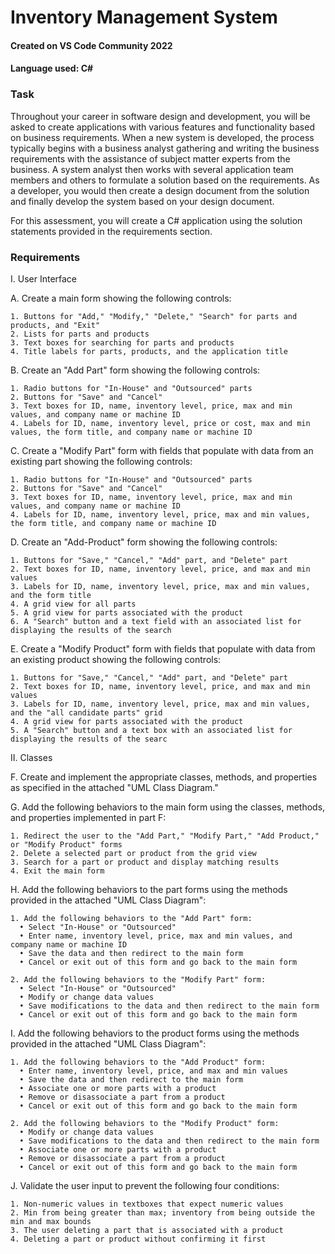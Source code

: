 # Inventory Management System

#### Created on VS Code Community 2022
#### Language used: C#

### Task
Throughout your career in software design and development, you will be asked to create applications with various features and functionality based on business requirements. When a new system is developed, the process typically begins with a business analyst gathering and writing the business requirements with the assistance of subject matter experts from the business. A system analyst then works with several application team members and others to formulate a solution based on the requirements. As a developer, you would then create a design document from the solution and finally develop the system based on your design document.

For this assessment, you will create a C# application using the solution statements provided in the requirements section.

### Requirements
I. User Interface

  A. Create a main form showing the following controls:
  
    1. Buttons for "Add," "Modify," "Delete," "Search" for parts and products, and "Exit"   
    2. Lists for parts and products    
    3. Text boxes for searching for parts and products    
    4. Title labels for parts, products, and the application title

  B. Create an "Add Part" form showing the following controls:
  
    1. Radio buttons for "In-House" and "Outsourced" parts    
    2. Buttons for "Save" and "Cancel"   
    3. Text boxes for ID, name, inventory level, price, max and min values, and company name or machine ID    
    4. Labels for ID, name, inventory level, price or cost, max and min values, the form title, and company name or machine ID

  C. Create a "Modify Part" form with fields that populate with data from an existing part showing the following controls:
  
    1. Radio buttons for "In-House" and "Outsourced" parts  
    2. Buttons for "Save" and "Cancel"    
    3. Text boxes for ID, name, inventory level, price, max and min values, and company name or machine ID
    4. Labels for ID, name, inventory level, price, max and min values, the form title, and company name or machine ID

  D. Create an "Add-Product" form showing the following controls:
  
    1. Buttons for "Save," "Cancel," "Add" part, and "Delete" part
    2. Text boxes for ID, name, inventory level, price, and max and min values
    3. Labels for ID, name, inventory level, price, max and min values, and the form title
    4. A grid view for all parts
    5. A grid view for parts associated with the product
    6. A "Search" button and a text field with an associated list for displaying the results of the search

  E. Create a "Modify Product" form with fields that populate with data from an existing product showing the following controls:
  
    1. Buttons for "Save," "Cancel," "Add" part, and "Delete" part
    2. Text boxes for ID, name, inventory level, price, and max and min values
    3. Labels for ID, name, inventory level, price, max and min values, and the "all candidate parts" grid
    4. A grid view for parts associated with the product
    5. A "Search" button and a text box with an associated list for displaying the results of the searc

II. Classes

  F. Create and implement the appropriate classes, methods, and properties as specified in the attached "UML Class Diagram."

  G. Add the following behaviors to the main form using the classes, methods, and properties implemented in part F:
  
    1. Redirect the user to the "Add Part," "Modify Part," "Add Product," or "Modify Product" forms
    2. Delete a selected part or product from the grid view
    3. Search for a part or product and display matching results
    4. Exit the main form

  H. Add the following behaviors to the part forms using the methods provided in the attached "UML Class Diagram":
  
    1. Add the following behaviors to the "Add Part" form:
      • Select "In-House" or "Outsourced"
      • Enter name, inventory level, price, max and min values, and company name or machine ID
      • Save the data and then redirect to the main form
      • Cancel or exit out of this form and go back to the main form
      
    2. Add the following behaviors to the "Modify Part" form:
      • Select "In-House" or "Outsourced"
      • Modify or change data values
      • Save modifications to the data and then redirect to the main form
      • Cancel or exit out of this form and go back to the main form

  I. Add the following behaviors to the product forms using the methods provided in the attached "UML Class Diagram":
  
    1. Add the following behaviors to the "Add Product" form:
      • Enter name, inventory level, price, and max and min values
      • Save the data and then redirect to the main form
      • Associate one or more parts with a product
      • Remove or disassociate a part from a product
      • Cancel or exit out of this form and go back to the main form
      
    2. Add the following behaviors to the "Modify Product" form:
      • Modify or change data values
      • Save modifications to the data and then redirect to the main form
      • Associate one or more parts with a product
      • Remove or disassociate a part from a product
      • Cancel or exit out of this form and go back to the main form
      
  J. Validate the user input to prevent the following four conditions:
  
    1. Non-numeric values in textboxes that expect numeric values
    2. Min from being greater than max; inventory from being outside the min and max bounds
    3. The user deleting a part that is associated with a product
    4. Deleting a part or product without confirming it first
